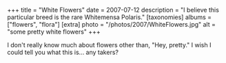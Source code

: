 +++
title = "White Flowers"
date = 2007-07-12
description = "I believe this particular breed is the rare Whitemensa Polaris."
[taxonomies]
albums = ["flowers", "flora"]
[extra]
photo = "/photos/2007/WhiteFlowers.jpg"
alt = "some pretty white flowers"
+++

I don't really know much about flowers other than, "Hey, pretty." I wish I could tell you what this is... any takers?
